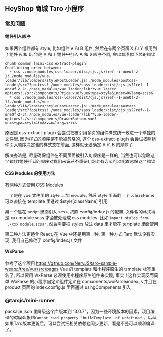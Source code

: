 ## HeyShop 商城 Taro 小程序

### 常见问题

#### 组件引入顺序
如果两个组件都有 style, 比如组件 A 和 B 组件, 然后在有两个页面 X 和 Y 都用到了组件 A 和 B, 但是 X 和 Y 组件中引入 A 和 B 顺序不同, 会出现类似下面的错误

```
chunk common [mini-css-extract-plugin]
Conflicting order between:
  * css ./node_modules/css-loader/dist/cjs.js??ref--1-oneOf-2-1!./node_modules/vue-loader/lib/loaders/stylePostLoader.js!./node_modules/postcss-loader/src??postcss!./node_modules/sass-loader/dist/cjs.js??ref--1-oneOf-2-3!./node_modules/vue-loader/lib??vue-loader-options!./src/components/Price.vue?vue&type=style&index=0&lang=scss&
  * css ./node_modules/css-loader/dist/cjs.js??ref--1-oneOf-2-1!./node_modules/vue-loader/lib/loaders/stylePostLoader.js!./node_modules/postcss-loader/src??postcss!./node_modules/sass-loader/dist/cjs.js??ref--1-oneOf-2-3!./node_modules/vue-loader/lib??vue-loader-options!./src/components/DrawerBottom.vue?vue&type=style&index=0&lang=scss&
```

原因是 css-extract-plugin 会尝试把被引用多次的组件样式统一放进一个单独的文件里, 因为样式的顺序是不能被忽略的, 这个 css-extract-plugin 会尝试按照组件引入顺序决定谁的样式放在前面, 这样就无法确定 A 和 B 的顺序了

解决办法是, 尽量确保组件在不同页面被引入的顺序是一样的, 当然也可以忽略这个错误(组件样式的顺序对我们来说并不重要), 网上有方法可以配置忽略这个错误


#### CSS Modules 的使用方法
有两种方式使用 CSS Modules

一个是在 vue 文件里的 style 上加 module, 然后 style 里面的一个 .className 可以直接在 template 里通过 $style[className] 引用

另一个是在 script 里面引入 scss, 按照 config/index.js 的配置, 文件名的格式得是 xxx.module.scss 才会被处理成 css modules. 比如 `import styles from './xxx.module.scss'`, 然后需要把 styles 放进 data 里才能在 template 里面使用

第二种方法更适合 React, 在 Vue 中还是用第一种. 第一种方式 Taro 默认没有实现, 我们自己修改了 config/index.js 文件



#### WxParse
参考了这个项目 https://github.com/NervJS/taro-sample-weapp/tree/vue/src/pages
Vue 的 template 和小程序原生的 template 标签重名了, 所以要用 WxParse 必须使用小程序原生组件来实现, 事实上这样实现反而简单
WxParse 的小程序自定义组件定义在 components/wxParse/index.js
并且在 product 页面的 index.config.js 里面通过 usingComponents 引入


### @tarojs/mini-runner
package.json 里降级这个库版本到 "3.0.7"，因为一些环境版本的因素，项目编译的时候会报错`Cannot read property 'buildTemplate' of undefined `。后续如果Taro版本更新后，可以尝试把相关依赖也同步更新，看是不是可以顺利编译了。
